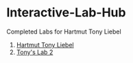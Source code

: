 # Interactive-Lab-Hub

Completed Labs for Hartmut Tony Liebel

1. [Hartmut Tony Liebel](//https://github.com/tonyliebel/IDD-Fa18-Lab1/blob/master/README.md)
2. [Tony's Lab 2](//https://github.com/tonyliebel/IDD-Fa18-Lab2/blob/master/README.md)

